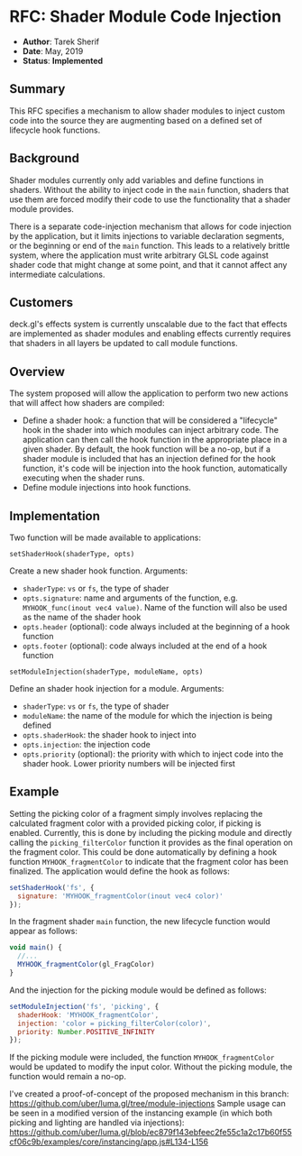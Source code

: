 # RFC: Shader Module Code Injection

* **Author**: Tarek Sherif
* **Date**: May, 2019
* **Status**: **Implemented**


## Summary

This RFC specifies a mechanism to allow shader modules to inject custom code into the source they are augmenting based on a defined set of lifecycle hook functions.


## Background

Shader modules currently only add variables and define functions in shaders. Without the ability to inject code in the `main` function, shaders that use them are forced modify their code to use the functionality that a shader module provides.

There is a separate code-injection mechanism that allows for code injection by the application, but it limits injections to variable declaration segments, or the beginning or end of the `main` function. This leads to a relatively brittle system, where the application must write arbitrary GLSL code against shader code that might change at some point, and that it cannot affect any intermediate calculations.


## Customers

deck.gl's effects system is currently unscalable due to the fact that effects are implemented as shader modules and enabling effects currently requires that shaders in all layers be updated to call module functions.


## Overview

The system proposed will allow the application to perform two new actions that will affect how shaders are compiled:
- Define a shader hook: a function that will be considered a "lifecycle" hook in the shader into which modules can
inject arbitrary code. The application can then call the hook function in the appropriate place in a given shader.
By default, the hook function will be a no-op, but if a shader module is included that has an injection defined
for the hook function, it's code will be injection into the hook function, automatically executing when the shader runs.
- Define module injections into hook functions.


## Implementation

Two function will be made available to applications:

`setShaderHook(shaderType, opts)`

Create a new shader hook function. Arguments:
- `shaderType`: `vs` or `fs`, the type of shader
- `opts.signature`: name and arguments of the function, e.g. `MYHOOK_func(inout vec4 value)`. Name of the function
will also be used as the name of the shader hook
- `opts.header` (optional): code always included at the beginning of a hook function
- `opts.footer` (optional): code always included at the end of a hook function


`setModuleInjection(shaderType, moduleName, opts)`

Define an shader hook injection for a module. Arguments:
- `shaderType`: `vs` or `fs`, the type of shader
- `moduleName`: the name of the module for which the injection is being defined
- `opts.shaderHook`: the shader hook to inject into
- `opts.injection`: the injection code
- `opts.priority` (optional): the priority with which to inject code into the shader hook. Lower priority numbers will
be injected first


## Example

Setting the picking color of a fragment simply involves replacing the calculated fragment color with a provided picking color, if picking is enabled. Currently, this is done by including the picking module and directly calling the `picking_filterColor` function it provides as the final operation on the fragment color. This could be done automatically by defining a hook function `MYHOOK_fragmentColor` to indicate that the fragment color has been finalized. The application would define the hook as follows:

```js
setShaderHook('fs', {
  signature: 'MYHOOK_fragmentColor(inout vec4 color)'
});
```

In the fragment shader `main` function, the new lifecycle function would appear as follows:
```js
void main() {
  //...
  MYHOOK_fragmentColor(gl_FragColor)
}
```

And the injection for the picking module would be defined as follows:

```js
setModuleInjection('fs', 'picking', {
  shaderHook: 'MYHOOK_fragmentColor',
  injection: 'color = picking_filterColor(color)',
  priority: Number.POSITIVE_INFINITY
});
```

If the picking module were included, the function `MYHOOK_fragmentColor` would be updated to modify the input color. Without the picking module, the function would remain a no-op.

I've created a proof-of-concept of the proposed mechanism in this branch: https://github.com/uber/luma.gl/tree/module-injections
Sample usage can be seen in a modified version of the instancing example (in which both picking and lighting are handled via injections): https://github.com/uber/luma.gl/blob/ec879f143ebfeec2fe55c1a2c17b60f55cf06c9b/examples/core/instancing/app.js#L134-L156


